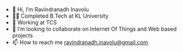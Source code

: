 - 👋 Hi, I’m Ravindranadh Inavolu
- 👨‍🎓 Completed B.Tech at KL University
- 👔 Working at TCS
- 💞️ I’m looking to collaborate on Internet Of Things and Web based projects
- 📫 How to reach me ravindranadh.inavolu@gmail.com

<!---
ravindra1111/ravindra1111 is a ✨ special ✨ repository because its `README.md` (this file) appears on your GitHub profile.
You can click the Preview link to take a look at your changes.
--->
